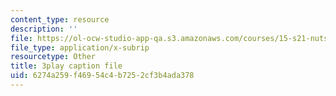```yaml
---
content_type: resource
description: ''
file: https://ol-ocw-studio-app-qa.s3.amazonaws.com/courses/15-s21-nuts-and-bolts-of-business-plans-january-iap-2014/6274a259f46954c4b7252cf3b4ada378_ZcPNcoTbkIU.vtt
file_type: application/x-subrip
resourcetype: Other
title: 3play caption file
uid: 6274a259-f469-54c4-b725-2cf3b4ada378
---
```

